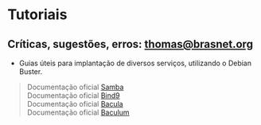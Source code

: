 # **Tutoriais**
## Críticas, sugestões, erros: **thomas@brasnet.org**

* Guias úteis para implantação de diversos serviços, utilizando o Debian Buster.

>Documentação oficial [Samba](https://wiki.samba.org/index.php/Main_Page)<br/>
>Documentação oficial [Bind9](https://kb.isc.org/docs/aa-01310)<br/>
>Documentação oficial [Bacula](https://www.bacula.org/documentation/documentation/)<br/>
>Documentação oficial [Baculum](https://baculum.app/doc/index.html)<br/>
